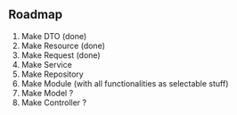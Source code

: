 ## Roadmap

1. Make DTO (done)
2. Make Resource (done)
3. Make Request (done)
4. Make Service
5. Make Repository
6. Make Module (with all functionalities as selectable stuff)
7. Make Model ?
8. Make Controller ?
